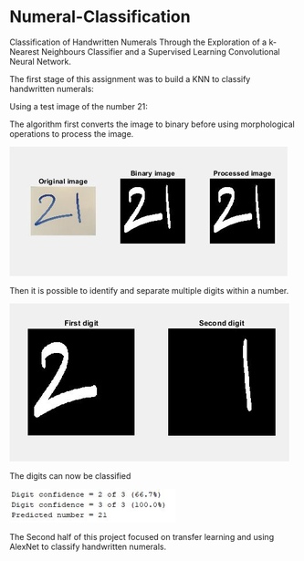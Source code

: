# Numeral-Classification
Classification of Handwritten Numerals Through the Exploration of a k-Nearest Neighbours Classifier and a Supervised Learning Convolutional Neural Network.

The first stage of this assignment was to build a KNN to classify handwritten numerals:

Using a test image of the number 21:

The algorithm first converts the image to binary before using morphological operations to process the image.

![21k3-7mo](README-images/21k3-7mo.JPG)

Then it is possible to identify and separate multiple digits within a number. 

![21separated](README-images/21-separated.JPG)

The digits can now be classified

![confidence21-k3-7mo](README-images/confidence21-k3-7mo.JPG)


The Second half of this project focused on transfer learning and using AlexNet to classify handwritten numerals.
